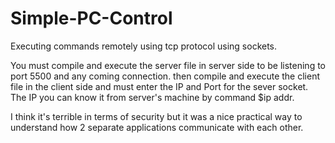 # Simple-PC-Control
Executing commands remotely using tcp protocol using sockets.

You must compile and execute the server file in server side to be listening to port 5500 and any coming connection. then compile and execute the client file in the client side and must enter the IP and Port for the sever socket. The IP you can know it from server's machine by command $ip addr.

I think it's terrible in terms of security but it was a nice practical way to understand how 2 separate applications communicate with each other.
